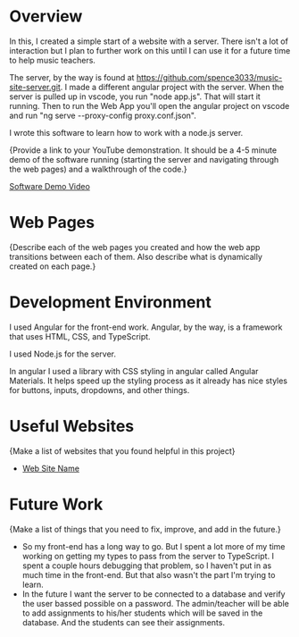 # Overview

In this, I created a simple start of a website with a server. There isn't a lot of interaction but I plan to further work on this until I can use it for a future time to help music teachers.

The server, by the way is found at https://github.com/spence3033/music-site-server.git. I made a different angular project with the server. When the server is pulled up in vscode, you run "node app.js". That will start it running.
Then to run the Web App you'll open the angular project on vscode and run "ng serve --proxy-config proxy.conf.json".

I wrote this software to learn how to work with a node.js server.

{Provide a link to your YouTube demonstration.  It should be a 4-5 minute demo of the software running (starting the server and navigating through the web pages) and a walkthrough of the code.}

[Software Demo Video](http://youtube.link.goes.here)

# Web Pages

{Describe each of the web pages you created and how the web app transitions between each of them.  Also describe what is dynamically created on each page.}

# Development Environment

I used Angular for the front-end work. Angular, by the way, is a framework that uses HTML, CSS, and TypeScript.

I used Node.js for the server.

In angular I used a library with CSS styling in angular called Angular Materials. It helps speed up the styling process as it already has nice styles for buttons, inputs, dropdowns, and other things.

# Useful Websites

{Make a list of websites that you found helpful in this project}
* [Web Site Name](https://www.youtube.com/watch?v=RSJxWJ6dCL4&t=824s)

# Future Work

{Make a list of things that you need to fix, improve, and add in the future.}
* So my front-end has a long way to go. But I spent a lot more of my time working on getting my types to pass from the server to TypeScript. I spent a couple hours debugging that problem, so I haven't put in as much time in the front-end. But that also wasn't the part I'm trying to learn.
* In the future I want the server to be connected to a database and verify the user bassed possible on a password. The admin/teacher will be able to add assignments to his/her students which will be saved in the database. And the students can see their assignments.
